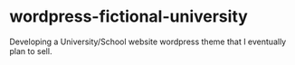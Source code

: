 # wordpress-fictional-university
Developing a University/School website wordpress theme that I eventually plan to sell.